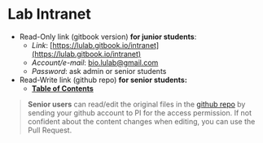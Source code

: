 # Lab Intranet

* Read-Only link (gitbook version) **for junior students**:
  * _Link_: [https://lulab.gitbook.io/intranet](https://lulab.gitbook.io/intranet)
  * _Account/e-mail_:  bio.lulab@gmail.com
  * _Password_: ask admin or senior students
* Read-Write link (github repo) **for senior students:**
  * [**Table of Contents**](https://github.com/lulab/intranet/blob/master/SUMMARY.md)

> **Senior users** can read/edit the original files in the [github repo](https://github.com/lulab/intranet) by sending your github account to PI for the access permission. If not confident about the content changes when editing, you can use the Pull Request.
